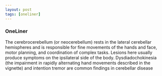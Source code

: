 ```yaml
---
layout: post
tags: [oneliner]
---
```



### OneLiner

The cerebrocerebellum (or neocerebellum) rests in the lateral cerebellar hemispheres and is responsible for fine movements of the hands and face, motor planning, and coordination of complex tasks. Lesions here usually produce symptoms on the ipsilateral side of the body. Dysdiadochokinesia (the impairment in rapidly alternating hand movements described in the vignette) and intention tremor are common findings in cerebellar disease
